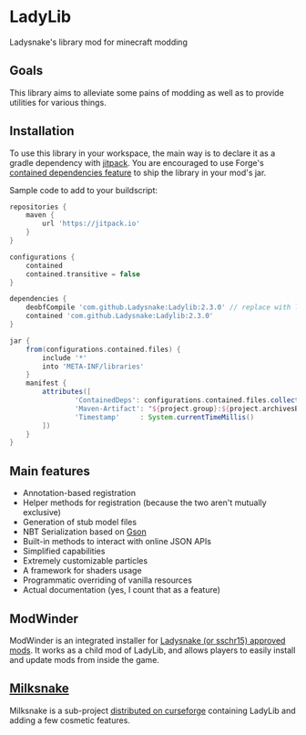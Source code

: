 # LadyLib
Ladysnake's library mod for minecraft modding

## Goals
This library aims to alleviate some pains of modding as well as to provide utilities for various things.

## Installation
To use this library in your workspace, the main way is to declare it as a gradle dependency with [jitpack](https://jitpack.io/#Pyrofab/Ladylib/). You are encouraged to use Forge's [contained dependencies feature](https://mcforge.readthedocs.io/en/latest/gettingstarted/dependencymanagement/#dependency-extraction) to ship the library in your mod's jar.

Sample code to add to your buildscript:
```gradle
repositories {
    maven {
        url 'https://jitpack.io'
    }
}

configurations {
    contained
    contained.transitive = false
}

dependencies {
    deobfCompile 'com.github.Ladysnake:Ladylib:2.3.0' // replace with latest ladylib version (even better, put it in gradle.properties)
    contained 'com.github.Ladysnake:Ladylib:2.3.0'
}

jar {
    from(configurations.contained.files) {
        include '*'
        into 'META-INF/libraries'
    }
    manifest {
        attributes([
                'ContainedDeps': configurations.contained.files.collect { it.name }.join(" "),
                'Maven-Artifact': "${project.group}:${project.archivesBaseName}:${project.version}",
                'Timestamp'     : System.currentTimeMillis()
        ])
    }
}
```

## Main features
* Annotation-based registration
* Helper methods for registration (because the two aren't mutually exclusive)
* Generation of stub model files
* NBT Serialization based on [Gson](https://github.com/google/gson)
* Built-in methods to interact with online JSON APIs
* Simplified capabilities
* Extremely customizable particles
* A framework for shaders usage
* Programmatic overriding of vanilla resources
* Actual documentation (yes, I count that as a feature)

## ModWinder
ModWinder is an integrated installer for [Ladysnake (or sschr15) approved mods](https://github.com/sschr15/ModWinder/blob/master/milksnakebar.json). 
It works as a child mod of LadyLib, and allows players to easily install and update mods from inside the game.

## [Milksnake](Milksnake/README.md)
Milksnake is a sub-project [distributed on curseforge](https://minecraft.curseforge.com/projects/milksnake) containing
LadyLib and adding a few cosmetic features.
